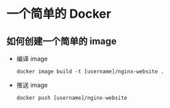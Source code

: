 # 一个简单的 Docker

## 如何创建一个简单的 image

- 编译 image

  `docker image build -t [username]/nginx-website .`

- 推送 image

  `docker push [username]/nginx-website`
